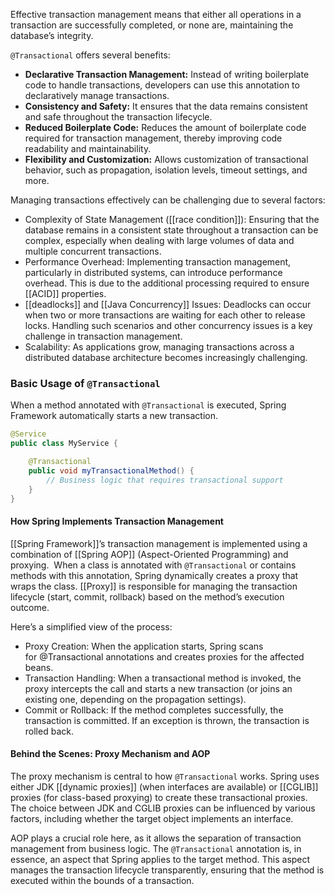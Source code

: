Effective transaction management means that either all operations in a transaction are successfully completed, or none are, maintaining the database’s integrity.

`@Transactional` offers several benefits:

- **Declarative Transaction Management:** Instead of writing boilerplate code to handle transactions, developers can use this annotation to declaratively manage transactions.
- **Consistency and Safety:** It ensures that the data remains consistent and safe throughout the transaction lifecycle.
- **Reduced Boilerplate Code:** Reduces the amount of boilerplate code required for transaction management, thereby improving code readability and maintainability.
- **Flexibility and Customization:** Allows customization of transactional behavior, such as propagation, isolation levels, timeout settings, and more.

Managing transactions effectively can be challenging due to several factors:

- Complexity of State Management ([[race condition]]): Ensuring that the database remains in a consistent state throughout a transaction can be complex, especially when dealing with large volumes of data and multiple concurrent transactions.
- Performance Overhead: Implementing transaction management, particularly in distributed systems, can introduce performance overhead. This is due to the additional processing required to ensure [[ACID]] properties.
- [[deadlocks]] and [[Java Concurrency]] Issues: Deadlocks can occur when two or more transactions are waiting for each other to release locks. Handling such scenarios and other concurrency issues is a key challenge in transaction management.
- Scalability: As applications grow, managing transactions across a distributed database architecture becomes increasingly challenging.

### Basic Usage of `@Transactional`

When a method annotated with `@Transactional` is executed, Spring Framework automatically starts a new transaction.

```java
@Service
public class MyService {

    @Transactional
    public void myTransactionalMethod() {
        // Business logic that requires transactional support
    }
}
```
#### How Spring Implements Transaction Management

[[Spring Framework]]’s transaction management is implemented using a combination of [[Spring AOP]] (Aspect-Oriented Programming) and proxying.  When a class is annotated with `@Transactional` or contains methods with this annotation, Spring dynamically creates a proxy that wraps the class. [[Proxy]] is responsible for managing the transaction lifecycle (start, commit, rollback) based on the method’s execution outcome.

Here’s a simplified view of the process:

- Proxy Creation: When the application starts, Spring scans for @Transactional annotations and creates proxies for the affected beans.
- Transaction Handling: When a transactional method is invoked, the proxy intercepts the call and starts a new transaction (or joins an existing one, depending on the propagation settings).
- Commit or Rollback: If the method completes successfully, the transaction is committed. If an exception is thrown, the transaction is rolled back.
#### Behind the Scenes: Proxy Mechanism and AOP

The proxy mechanism is central to how `@Transactional` works. Spring uses either JDK [[dynamic proxies]] (when interfaces are available) or [[CGLIB]] proxies (for class-based proxying) to create these transactional proxies. The choice between JDK and CGLIB proxies can be influenced by various factors, including whether the target object implements an interface.

AOP plays a crucial role here, as it allows the separation of transaction management from business logic. The `@Transactional` annotation is, in essence, an aspect that Spring applies to the target method. This aspect manages the transaction lifecycle transparently, ensuring that the method is executed within the bounds of a transaction.





